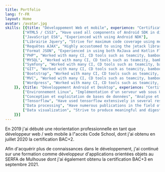 ```yaml
---
title: Portfolio
lang: fr-FR
layout: Home
avatar: /avatar.jpg
skills: [{title: "Développement Web et mobile", experience: "Certification BAC+2", skills: [
        ["HTML5 / CSS3", "Have used all components of Android SDK in different projects"], 
        ["JavaScript ES6", "Experienced with using Android NDK"], 
        ["Librairie Jquery", "Strive for maximum code coverage using modern test-first development"],
        ["Requêtes AJAX", "Highly accustomed to using the jetack libraries"],
        ["Format JSON", "Experienced in using both RxJava and Kotlin Flow in different projects"],
        ["PHP", "Worked with many CI, CD tools such as teamcity, bamboo, and bitbucket pipelines"],
        ["MYSQL", "Worked with many CI, CD tools such as teamcity, bamboo, and bitbucket pipelines"],
        ["Symfony", "Worked with many CI, CD tools such as teamcity, bamboo, and bitbucket pipelines"],
        ["GIT", "Worked with many CI, CD tools such as teamcity, bamboo, and bitbucket pipelines"],
        ["Bootstrap", "Worked with many CI, CD tools such as teamcity, bamboo, and bitbucket pipelines"],
        ["MVC", "Worked with many CI, CD tools such as teamcity, bamboo, and bitbucket pipelines"],
        ["Wordpress", "Worked with many CI, CD tools such as teamcity, bamboo, and bitbucket pipelines"]
    ]}, {title: "Développement Android et Desktop", experience: "Certification BAC+3", skills: [
        ["Environnement Linux", "Implémentation d'un serveur web sous Ubuntu"],
        ["Conception et exploitation de bases de données", "Analyse et modélisation / Principes élémentaires et structure d'une base de données / Les bases de données MySQL / SQL"],
        ["Tensorflow", "Have used tensorflow extensively in several research projects"],
        ["Data processing", "Have numerous publications in the field of medical signal and image processing"],
        ["Data visualization", "Strive to produce meaningful and digestable visualization of big data"]
    ]}]
---
```


En 2019 j'ai débuté une réorientation professionnelle  en tant que développeur web / web mobile à l"accès Code School, dont j'ai obtenu en juillet 2020 la certification BAC+2.

Afin d'acquérir plus de connaissances dans le développement, j'ai continué sur une formation comme développeur d'applications orientées objets au SERFA de Mulhouse dont j'ai également obtenu la certification BAC+3 en septembre 2021.

<br/>